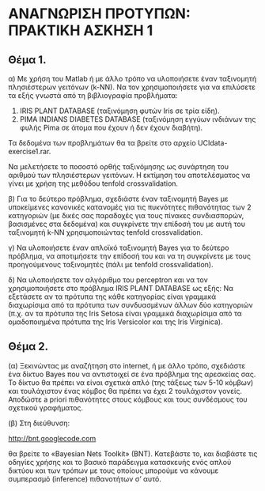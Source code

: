 # ΑΝΑΓΝΩΡΙΣΗ ΠΡΟΤΥΠΩΝ: ΠΡΑΚΤΙΚΗ ΑΣΚΗΣΗ 1

## Θέμα 1. 

α) Με χρήση του Matlab ή με άλλο τρόπο να υλοποιήσετε έναν ταξινομητή πλησιέστερων γειτόνων (k-ΝΝ). Να τον χρησιμοποιήσετε για να επιλύσετε τα εξής γνωστά από τη βιβλιογραφία προβλήματα:

1)	IRIS PLANT DATABASE (ταξινόμηση φυτών Ιris σε τρία είδη).
2)	PIMA INDIANS DIABETES DATABASE (ταξινόμηση εγγύων ινδιάνων της φυλής Pima σε άτομα που έχουν ή δεν έχουν διαβήτη).

Τα δεδομένα των προβλημάτων θα τα βρείτε στο αρχείο UCIdata-exercise1.rar. 

Να μελετήσετε το ποσοστό ορθής ταξινόμησης ως συνάρτηση του αριθμού των πλησιέστερων γειτόνων. Η εκτίμηση του αποτελέσματος να γίνει με χρήση της μεθόδου tenfold crossvalidation. 

β) Για το δεύτερο πρόβλημα, σχεδιάστε έναν ταξινομητή Bayes με υποκείμενες κανονικές κατανομές για τις πυκνότητες πιθανότητας των 2 κατηγοριών (με δικές σας παραδοχές για τους πίνακες συνδιασπορών, βασισμένες στα δεδομένα) και συγκρίνετε την επίδοσή του με αυτή του ταξινομητή k-ΝΝ χρησιμοποιώντας tenfold crossvalidation. 

γ) Να υλοποιήσετε έναν απλοϊκό ταξινομητή Bayes για το δεύτερο πρόβλημα, να αποτιμήσετε την επίδοσή του και να τη συγκρίνετε με τους προηγούμενους ταξινομητές (πάλι με tenfold crossvalidation). 

δ) Να υλοποιήσετε τον αλγόριθμο του perceptron και να τον χρησιμοποιήσετε στο πρόβλημα IRIS PLANT DATABASE ως εξής: Να εξετάσετε αν τα πρότυπα της κάθε κατηγορίας είναι γραμμικά διαχωρίσιμα από τα πρότυπα των συνδυασμένων άλλων δύο κατηγοριών (π.χ. αν τα πρότυπα της Iris Setosa είναι γραμμικά διαχωρίσιμα από τα ομαδοποιημένα πρότυπα της Iris Versicolor και της Iris Virginica).

## Θέμα 2.

(α) Ξεκινώντας με αναζήτηση στο internet, ή με άλλο τρόπο, σχεδιάστε ένα δίκτυο Bayes που να αντιστοιχεί σε ένα πρόβλημα της αρεσκείας σας. Το δίκτυο θα πρέπει να είναι σχετικά απλό (της τάξεως των 5-10 κόμβων) και τουλάχιστον ένας κόμβος θα πρέπει να έχει 2 τουλάχιστον γονείς. Αποδώστε a priori πιθανότητες στους κόμβους και τους συνδέσμους του σχετικού γραφήματος.  

(β) Στη διεύθυνση:  

http://bnt.googlecode.com                                    

θα βρείτε το «Bayesian Nets Toolkit» (BNT). Κατεβάστε το, και διαβάστε τις οδηγίες χρήσης και το βασικό παράδειγμα κατασκευής ενός απλού δικτύου και των τρόπων με τους οποίους μπορούμε να κάνουμε συμπερασμό (inference) πιθανοτήτων σ’ αυτό. 
